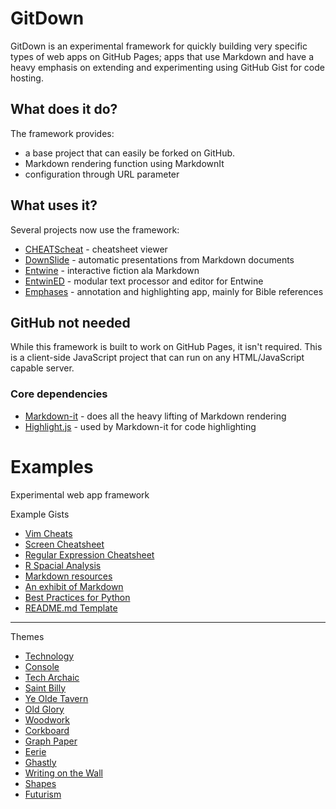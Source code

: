 # GitDown
GitDown is an experimental framework for quickly building very specific types of web apps on GitHub Pages; apps that use Markdown and have a heavy emphasis on extending and experimenting using GitHub Gist for code hosting.

## What does it do?
The framework provides:
- a base project that can easily be forked on GitHub.
- Markdown rendering function using MarkdownIt
- configuration through URL parameter

## What uses it?
Several projects now use the framework:
- [CHEATScheat](https://ugotsta.github.io/cheats/) - cheatsheet viewer
- [DownSlide](https://ugotsta.github.io/downslide/) - automatic presentations from Markdown documents
- [Entwine](https://ugotsta.github.io/entwine/) - interactive fiction ala Markdown
- [EntwinED](https://ugotsta.github.io/entwined/) - modular text processor and editor for Entwine
- [Emphases](https://ugotsta.github.io/emphases/) - annotation and highlighting app, mainly for Bible references

## GitHub not needed
While this framework is built to work on GitHub Pages, it isn't required. This is a client-side JavaScript project that can run on any HTML/JavaScript capable server.

### Core dependencies
- [Markdown-it](https://markdown-it.github.io/) - does all the heavy lifting of Markdown rendering
- [Highlight.js](https://highlightjs.org/) - used by Markdown-it for code highlighting

# Examples <!-- {$gd_info} -->
Experimental web app framework

<!-- {$gd_help_ribbon} -->

Example Gists <!-- {$gd_gist} -->
- [Vim Cheats](https://gist.github.com/c002acb756d5cf09b1ad98494a81baa3)
- [Screen Cheatsheet](https://gist.github.com/af918e1618682638aa82)
- [Regular Expression Cheatsheet](https://gist.github.com/3893f6ac9447f7ee27fe)
- [R Spacial Analysis](https://gist.github.com/fc661f26ef51eae6377b)
- [Markdown resources](https://gist.github.com/eba62d45c82d0767a5a0)
- [An exhibit of Markdown](https://gist.github.com/deb74713e6aff8fdfce2)
- [Best Practices for Python](https://gist.github.com/7001839)
- [README.md Template](https://gist.github.com/109311bb0361f32d87a2)

<!-- {$gd_collapsible_appearance} -->

-----

Themes <!-- {$gd_css} -->
- [Technology](https://gist.github.com/adc373c2d5a5d2b07821686e93a9630b)
- [Console](https://gist.github.com/a634da7b7130fd40d682360154cc4e2e)
- [Tech Archaic](https://gist.github.com/e27b284231488b349f35786f6340096a)
- [Saint Billy](https://gist.github.com/76c39d26b1b44e07bd7a783311caded8)
- [Ye Olde Tavern](https://gist.github.com/e9dc237da3d9bda63302fe4b659c20b5)
- [Old Glory](https://gist.github.com/43bff1c9c6ae8a829f67bd707ee8f142)
- [Woodwork](https://gist.github.com/ece15baa3b80cd95bc0b7a0a2b5a24bd)
- [Corkboard](https://gist.github.com/ada930f9dae1d0a8d95f41cb7a56d658)
- [Graph Paper](https://gist.github.com/77b1f66ad5093c2db29c666ad15f334d)
- [Eerie](https://gist.github.com/7ac556b27c2cd34b00aa59e0d3621dea)
- [Ghastly](https://gist.github.com/d1a6d5621b883bf6af886855d853d502)
- [Writing on the Wall](https://gist.github.com/241b47680c730c7162cb5f82d6d788fa)
- [Shapes](https://gist.github.com/dbb6369d5cef9801d11e0c342b47b2e0)
- [Futurism](https://gist.github.com/Ugotsta/3aafb0a8fb340423127373daaacf12dd)

<!-- {$gd_theme_variables} -->

<!-- {$gd_collapsible_end_appearance} -->

<!-- {$gd_collapsible_contents} -->

<!-- {$gd_toc} -->

<!-- {$gd_collapsible_end_contents} -->

<!-- {$gd_adsense="ca-pub-8824145169772526,5201814894"} -->

<!-- {$gd_hide} -->
